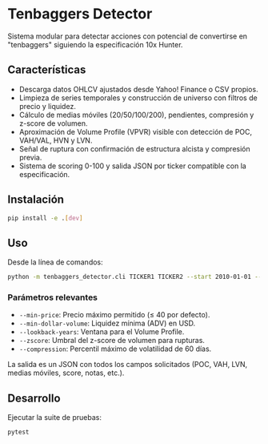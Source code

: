 # Tenbaggers Detector

Sistema modular para detectar acciones con potencial de convertirse en "tenbaggers" siguiendo la especificación 10x Hunter.

## Características

- Descarga datos OHLCV ajustados desde Yahoo! Finance o CSV propios.
- Limpieza de series temporales y construcción de universo con filtros de precio y liquidez.
- Cálculo de medias móviles (20/50/100/200), pendientes, compresión y z-score de volumen.
- Aproximación de Volume Profile (VPVR) visible con detección de POC, VAH/VAL, HVN y LVN.
- Señal de ruptura con confirmación de estructura alcista y compresión previa.
- Sistema de scoring 0-100 y salida JSON por ticker compatible con la especificación.

## Instalación

```bash
pip install -e .[dev]
```

## Uso

Desde la línea de comandos:

```bash
python -m tenbaggers_detector.cli TICKER1 TICKER2 --start 2010-01-01 --source yfinance --output resultados.json
```

### Parámetros relevantes

- `--min-price`: Precio máximo permitido (≤ 40 por defecto).
- `--min-dollar-volume`: Liquidez mínima (ADV) en USD.
- `--lookback-years`: Ventana para el Volume Profile.
- `--zscore`: Umbral del z-score de volumen para rupturas.
- `--compression`: Percentil máximo de volatilidad de 60 días.

La salida es un JSON con todos los campos solicitados (POC, VAH, LVN, medias móviles, score, notas, etc.).

## Desarrollo

Ejecutar la suite de pruebas:

```bash
pytest
```
